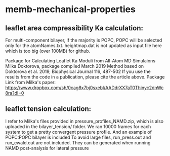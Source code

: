 # memb-mechanical-properties 


leaflet area compressibility Ka calculation:
------------------------

For multi-component bilayer, if the majority is POPC, POPC will be selected only for the atomNames.txt. 
heightmap.dat is not updated as input file here which is too big (over 100MB) for github.

Package for Calculating Leaflet Ka Moduli from All-Atom MD Simulaions
Milka Doktorova, package compiled March 2019
Method based on Doktorova et al. 2019, Biophysical Journal 116, 487-502
If you use the results from the code in a publication, please cite the article above.
Package Link from Milka's paper: https://www.dropbox.com/sh/0cag8x7bj0sxebl/AADdrXX7aT0Thinyc2dnWc8ra?dl=0



leaflet tension calculation:
------------------------
I refer to Milka's files provided in pressure_profiles_NAMD.zip, which is also uploaded in the bilayer_tension/ folder.
We ran 10000 frames for each system to get a pretty convergent pressure profile. And an example of POPC:POPC bilayer is included
To avoid large files, run_press.out and run_ewald.out are not included. They can be generated when running NAMD post-analysis for lateral pressure
